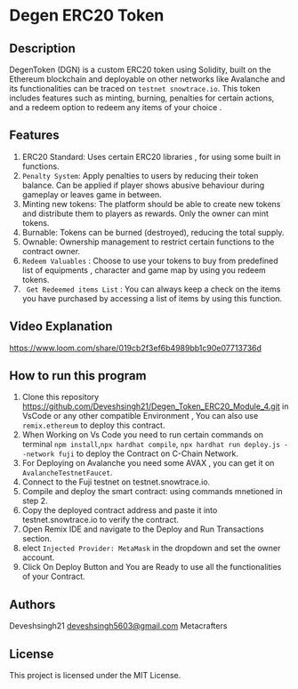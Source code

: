 # Degen ERC20 Token 
## Description
DegenToken (DGN) is a custom ERC20 token using Solidity, built on the Ethereum blockchain and deployable on other networks like Avalanche and its functionalities can be traced on ```testnet snowtrace.io```. This token includes features such as minting, burning, penalties for certain actions, and a redeem option to redeem any items of your choice .
## Features
1. ERC20 Standard: Uses certain  ERC20 libraries , for using some built in functions.
2. ```Penalty System```: Apply penalties to users by reducing their token balance. Can be applied if player shows abusive behaviour during gameplay or leaves game in between.
3. Minting new tokens: The platform should be able to create new tokens and distribute them to players as rewards. Only the owner can mint tokens.
4. Burnable: Tokens can be burned (destroyed), reducing the total supply.
5. Ownable: Ownership management to restrict certain functions to the contract owner.
6. ```Redeem Valuables``` : Choose to use your tokens to buy from predefined list of equipments , character and game map by using you redeem tokens.
7. ``` Get Redeemed items List``` : You can always keep a check on the items you have purchased by accessing a list of items by using this function.

## Video Explanation 
https://www.loom.com/share/019cb2f3ef6b4989bb1c90e07713736d
## How to run this program
 1. Clone this repository https://github.com/Deveshsingh21/Degen_Token_ERC20_Module_4.git  in VsCode or any other compatible Environment , You can also use ```remix.ethereum``` to deploy this contract.
 2. When Working on Vs Code you need to run certain commands on terminal ```npm install```,```npx hardhat compile```, ```npx hardhat run deploy.js --network fuji``` to deploy the Contract on C-Chain Network.
 3. For Deploying on Avalanche you need some AVAX , you can get it on ```AvalancheTestnetFaucet```.
 4. Connect to the Fuji testnet on testnet.snowtrace.io.
 5. Compile and deploy the smart contract: using commands mnetioned in step 2.
 6. Copy the deployed contract address and paste it into testnet.snowtrace.io to verify the contract.
 7. Open Remix IDE and navigate to the Deploy and Run Transactions section.
 8. elect ```Injected Provider: MetaMask``` in the dropdown and set the owner account.
 9. Click On Deploy Button and You are Ready to use all the functionalities of your Contract.

## Authors 
Deveshsingh21 deveshsingh5603@gmail.com
Metacrafters

## License
This project is licensed under the MIT License.

   


